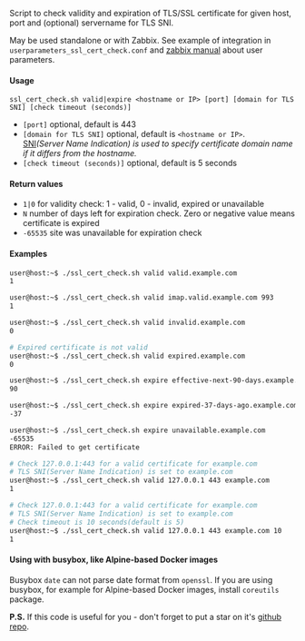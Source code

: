 Script to check validity and expiration of TLS/SSL certificate for given host, port and (optional) servername for TLS SNI.

May be used standalone or with Zabbix. See example of integration in `userparameters_ssl_cert_check.conf` and [zabbix manual](https://www.zabbix.com/documentation/current/manual/config/items/userparameters) about user parameters.

#### Usage

`ssl_cert_check.sh valid|expire <hostname or IP> [port] [domain for TLS SNI] [check timeout (seconds)]`

* `[port]` optional, default is 443
* `[domain for TLS SNI]` optional, default is `<hostname or IP>`.  
[SNI](https://en.wikipedia.org/wiki/Server_Name_Indication)*(Server Name Indication) is used to specify certificate domain name if it differs from the hostname.*
* `[check timeout (seconds)]` optional, default is 5 seconds

#### Return values

* `1|0`  for validity check: 1 - valid, 0 - invalid, expired or unavailable
* `N`  number of days left for expiration check. Zero or negative value means certificate is expired
* `-65535`  site was unavailable for expiration check

#### Examples

```bash
user@host:~$ ./ssl_cert_check.sh valid valid.example.com
1

user@host:~$ ./ssl_cert_check.sh valid imap.valid.example.com 993
1

user@host:~$ ./ssl_cert_check.sh valid invalid.example.com
0

# Expired certificate is not valid
user@host:~$ ./ssl_cert_check.sh valid expired.example.com
0

user@host:~$ ./ssl_cert_check.sh expire effective-next-90-days.example.com
90

user@host:~$ ./ssl_cert_check.sh expire expired-37-days-ago.example.com
-37

user@host:~$ ./ssl_cert_check.sh expire unavailable.example.com
-65535
ERROR: Failed to get certificate

# Check 127.0.0.1:443 for a valid certificate for example.com
# TLS SNI(Server Name Indication) is set to example.com
user@host:~$ ./ssl_cert_check.sh valid 127.0.0.1 443 example.com
1

# Check 127.0.0.1:443 for a valid certificate for example.com
# TLS SNI(Server Name Indication) is set to example.com
# Check timeout is 10 seconds(default is 5)
user@host:~$ ./ssl_cert_check.sh valid 127.0.0.1 443 example.com 10
1
```

#### Using with busybox, like Alpine-based Docker images

Busybox `date` can not parse date format from `openssl`. If you are using busybox, for example for Alpine-based Docker images, install `coreutils` package.


**P.S.** If this code is useful for you - don't forget to put a star on it's [github repo](https://github.com/selivan/https-ssl-cert-check-zabbix).
